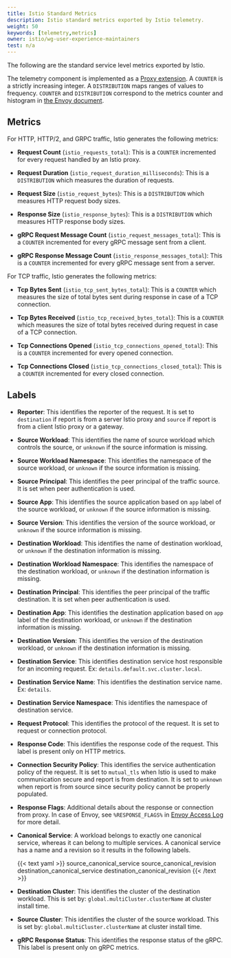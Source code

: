 ```yaml
---
title: Istio Standard Metrics
description: Istio standard metrics exported by Istio telemetry.
weight: 50
keywords: [telemetry,metrics]
owner: istio/wg-user-experience-maintainers
test: n/a
---
```


The following are the standard service level metrics exported by Istio.

The telemetry component is implemented as a [Proxy extension](https://github.com/istio/proxy/tree/master/source/extensions/filters/http/istio_stats).
A `COUNTER` is a strictly increasing integer.
A `DISTRIBUTION` maps ranges of values to frequency.
`COUNTER` and `DISTRIBUTION` correspond to the metrics counter and histogram
in [the Envoy document](https://github.com/envoyproxy/envoy/blob/main/source/docs/stats.md).

## Metrics

For HTTP, HTTP/2, and GRPC traffic, Istio generates the following metrics:

*   **Request Count** (`istio_requests_total`): This is a `COUNTER` incremented for every request handled by an Istio proxy.

*   **Request Duration** (`istio_request_duration_milliseconds`): This is a `DISTRIBUTION` which measures the duration of requests.

*   **Request Size** (`istio_request_bytes`): This is a `DISTRIBUTION` which measures HTTP request body sizes.

*   **Response Size** (`istio_response_bytes`): This is a `DISTRIBUTION` which measures HTTP response body sizes.

*   **gRPC Request Message Count** (`istio_request_messages_total`): This is a `COUNTER` incremented for every gRPC message sent from a client.

*   **gRPC Response Message Count** (`istio_response_messages_total`): This is a `COUNTER` incremented for every gRPC message sent from a server.

For TCP traffic, Istio generates the following metrics:

*   **Tcp Bytes Sent** (`istio_tcp_sent_bytes_total`): This is a `COUNTER` which measures the size of total bytes sent during response in case of a TCP
    connection.

*   **Tcp Bytes Received** (`istio_tcp_received_bytes_total`): This is a `COUNTER` which measures the size of total
    bytes received during request in case of a TCP connection.

*   **Tcp Connections Opened** (`istio_tcp_connections_opened_total`): This is a `COUNTER` incremented for every opened connection.

*   **Tcp Connections Closed** (`istio_tcp_connections_closed_total`): This is a `COUNTER` incremented for every closed connection.

## Labels

*   **Reporter**: This identifies the reporter of the request. It is set to `destination`
    if report is from a server Istio proxy and `source` if report is from a client
    Istio proxy or a gateway.

*   **Source Workload**: This identifies the name of source workload which
    controls the source, or `unknown` if the source information is missing.

*   **Source Workload Namespace**: This identifies the namespace of the source
    workload, or `unknown` if the source information is missing.

*   **Source Principal**: This identifies the peer principal of the traffic source.
    It is set when peer authentication is used.

*   **Source App**: This identifies the source application based on `app` label
    of the source workload, or `unknown` if the source information is missing.

*   **Source Version**: This identifies the version of the source workload, or
    `unknown` if the source information is missing.

*   **Destination Workload**: This identifies the name of destination workload,
    or `unknown` if the destination information is missing.

*   **Destination Workload Namespace**: This identifies the namespace of the
    destination workload, or `unknown` if the destination information is
    missing.

*   **Destination Principal**: This identifies the peer principal of the traffic destination.
    It is set when peer authentication is used.

*   **Destination App**: This identifies the destination application based on
    `app` label of the destination workload, or `unknown` if the destination
    information is missing.

*   **Destination Version**: This identifies the version of the destination workload,
    or `unknown` if the destination information is missing.

*   **Destination Service**: This identifies destination service host responsible
    for an incoming request. Ex: `details.default.svc.cluster.local`.

*   **Destination Service Name**: This identifies the destination service name.
    Ex: `details`.

*   **Destination Service Namespace**: This identifies the namespace of
    destination service.

*   **Request Protocol**: This identifies the protocol of the request. It is set
    to request or connection protocol.

*   **Response Code**: This identifies the response code of the request. This
    label is present only on HTTP metrics.

*   **Connection Security Policy**: This identifies the service authentication policy of
    the request. It is set to `mutual_tls` when Istio is used to make communication
    secure and report is from destination. It is set to `unknown` when report is from
    source since security policy cannot be properly populated.

*   **Response Flags**: Additional details about the response or connection from proxy.
    In case of Envoy, see `%RESPONSE_FLAGS%` in [Envoy Access Log](https://www.envoyproxy.io/docs/envoy/latest/configuration/observability/access_log/usage#config-access-log-format-response-flags)
    for more detail.

*   **Canonical Service**: A workload belongs to exactly one canonical service, whereas it can belong to multiple services.
    A canonical service has a name and a revision so it results in the following labels.

    {{< text yaml >}}
    source_canonical_service
    source_canonical_revision
    destination_canonical_service
    destination_canonical_revision
    {{< /text >}}

*   **Destination Cluster**: This identifies the cluster of the destination workload.
    This is set by: `global.multiCluster.clusterName` at cluster install time.

*   **Source Cluster**: This identifies the cluster of the source workload.
    This is set by: `global.multiCluster.clusterName` at cluster install time.

*   **gRPC Response Status**: This identifies the response status of the gRPC. This
    label is present only on gRPC metrics.

